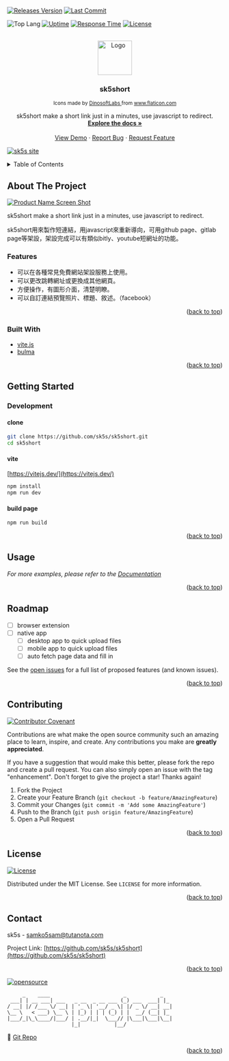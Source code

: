 <!--
*** Thanks for checking out the Best-README-Template. If you have a suggestion
*** that would make this better, please fork the repo and create a pull request
*** or simply open an issue with the tag "enhancement".
*** Don't forget to give the project a star!
*** Thanks again! Now go create something AMAZING! :D
-->

<!-- PROJECT SHIELDS -->
<!--
*** I'm using markdown "reference style" links for readability.
*** Reference links are enclosed in brackets [ ] instead of parentheses ( ).
*** See the bottom of this document for the declaration of the reference variables
*** for contributors-url, forks-url, etc. This is an optional, concise syntax you may use.
*** https://www.markdownguide.org/basic-syntax/#reference-style-links
-->

[![Releases Version][releases-version-shield]][releases-version-url]
[![Last Commit][last-commit-shield]][last-commit-url]

![Top Lang][top-languages-shield]
[![Uptime][uptime-shield]][uptime-url]
[![Response Time][response-time-shield]][response-time-url]
[![License][license-shield]][license-url]

<!-- PROJECT LOGO -->
<br />
<div align="center">
  <a href="https://github.com/sk5s/sk5short">
    <img src="https://upload.cc/i1/2022/01/24/fF6GmA.png" alt="Logo" width="80" height="80">
  </a>

<h3 align="center">sk5short</h3>
  <div align="center"><small> Icons made by <a href="https://www.flaticon.com/authors/dinosoftlabs" title="DinosoftLabs"> DinosoftLabs </a> from <a href="https://www.flaticon.com/" title="Flaticon">www.flaticon.com</a></small></div>

  <p align="center">
    sk5short make a short link just in a minutes, use javascript to redirect.
    <br />
    <a href="https://github.com/sk5s/sk5short"><strong>Explore the docs »</strong></a>
    <br />
    <br />
    <a href="https://github.com/sk5s/sk5short">View Demo</a>
    ·
    <a href="https://github.com/sk5s/sk5short/issues">Report Bug</a>
    ·
    <a href="https://github.com/sk5s/sk5short/issues">Request Feature</a>
  </p>
</div>

<div id="top"></div>

[![sk5s site](https://upload.cc/i1/2022/01/22/dUIc8A.png)](https://sk5s.cyou/)

<!-- TABLE OF CONTENTS -->
<details>
  <summary>Table of Contents</summary>
  <ol>
    <li>
      <a href="#about-the-project">About The Project</a>
      <ul>
        <li><a href="#features">Features</a></li>
        <li><a href="#built-with">Built With</a></li>
      </ul>
    </li>
    <li>
      <a href="#getting-started">Getting Started</a>
      <ul>
        <li><a href="#development">Development</a></li>
      </ul>
    </li>
    <li><a href="#usage">Usage</a></li>
    <li><a href="#roadmap">Roadmap</a></li>
    <li><a href="#contributing">Contributing</a></li>
    <li><a href="#license">License</a></li>
    <li><a href="#contact">Contact</a></li>
    <!-- <li><a href="#acknowledgments">Acknowledgments</a></li> -->
  </ol>
</details>

<!-- ABOUT THE PROJECT -->

## About The Project

[![Product Name Screen Shot][product-screenshot]](https://example.com)

sk5short make a short link just in a minutes, use javascript to redirect.

sk5short用來製作短連結，用javascript來重新導向，可用github page、gitlab page等架設，架設完成可以有類似bitly、youtube短網址的功能。

### Features
- 可以在各種常見免費網站架設服務上使用。
- 可以更改跳轉網址或更換成其他網頁。
- 方便操作，有圖形介面，清楚明瞭。
- 可以自訂連結預覽照片、標題、敘述。（facebook）

<p align="right">(<a href="#top">back to top</a>)</p>

### Built With

- [vite.js](https://vitejs.dev)
- [bulma](https://bulma.io)

<p align="right">(<a href="#top">back to top</a>)</p>

<!-- GETTING STARTED -->

## Getting Started

### Development

#### clone
```bash
git clone https://github.com/sk5s/sk5short.git
cd sk5short
```

#### vite
[https://vitejs.dev/](https://vitejs.dev/)

```bash
npm install
npm run dev
```

#### build page
```bash
npm run build
```

<p align="right">(<a href="#top">back to top</a>)</p>

<!-- USAGE EXAMPLES -->

## Usage

_For more examples, please refer to the [Documentation](https://sk5s.cyou/sk5short/docs/)_

<p align="right">(<a href="#top">back to top</a>)</p>

<!-- ROADMAP -->

## Roadmap

- [ ] browser extension
- [ ] native app
  - [ ] desktop app to quick upload files
  - [ ] mobile app to quick upload files
  - [ ] auto fetch page data and fill in

See the [open issues](https://github.com/sk5s/sk5short/issues) for a full list of proposed features (and known issues).

<p align="right">(<a href="#top">back to top</a>)</p>

<!-- CONTRIBUTING -->

## Contributing

[![Contributor Covenant](https://img.shields.io/badge/Contributor%20Covenant-2.1-4baaaa.svg?style=for-the-badge)](CODE_OF_CONDUCT.md)

Contributions are what make the open source community such an amazing place to learn, inspire, and create. Any contributions you make are **greatly appreciated**.

If you have a suggestion that would make this better, please fork the repo and create a pull request. You can also simply open an issue with the tag "enhancement".
Don't forget to give the project a star! Thanks again!

1. Fork the Project
2. Create your Feature Branch (`git checkout -b feature/AmazingFeature`)
3. Commit your Changes (`git commit -m 'Add some AmazingFeature'`)
4. Push to the Branch (`git push origin feature/AmazingFeature`)
5. Open a Pull Request

<p align="right">(<a href="#top">back to top</a>)</p>

<!-- LICENSE -->

## License

[![License][license-shield]][license-url]

Distributed under the MIT License. See `LICENSE` for more information.

<p align="right">(<a href="#top">back to top</a>)</p>

<!-- CONTACT -->

## Contact

sk5s - samko5sam@tutanota.com

Project Link: [https://github.com/sk5s/sk5short](https://github.com/sk5s/sk5short)

<p align="right">(<a href="#top">back to top</a>)</p>

<!-- ACKNOWLEDGMENTS -->

<!-- ## Acknowledgments

- []()
- []()
- []()

<p align="right">(<a href="#top">back to top</a>)</p> -->

<!-- MARKDOWN LINKS & IMAGES -->
<!-- https://www.markdownguide.org/basic-syntax/#reference-style-links -->

[![opensource](https://forthebadge.com/images/badges/open-source.svg)](https://sk5s.cyou/)

```
     _    ____                        _           _
 ___| | __ ___| ___   _ __  _ __ ___ (_) ___  ___| |_
/ __| |/ /___ \/ __| | '_ \| '__/ _ \| |/ _ \/ __| __|
\__ \   < ___) \__ \ | |_) | | | (_) | |  __/ (__| |_
|___/_|\_\____/|___/ | .__/|_|  \___// |\___|\___|\__|
                     |_|           |__/
```

🔗 [Git Repo][git-repo-short-url]

<p align="right">(<a href="#top">back to top</a>)</p>

[releases-version-shield]: https://img.shields.io/github/v/release/sk5s/sk5short?style=for-the-badge
[releases-version-url]: https://github.com/sk5s/sk5short/releases
[last-commit-shield]: https://img.shields.io/github/last-commit/sk5s/sk5short?style=for-the-badge
[last-commit-url]: https://github.com/sk5s/sk5short/commits
[top-languages-shield]: https://img.shields.io/github/languages/top/sk5s/sk5short?style=for-the-badge
[uptime-shield]: https://img.shields.io/endpoint?url=https://raw.githubusercontent.com/sk5s/uptime/master/api/sk5short-website/uptime.json&style=for-the-badge
[uptime-url]: https://uptime.sk5s.cyou/history/sk5short-website
[response-time-shield]: https://img.shields.io/endpoint?url=https://raw.githubusercontent.com/sk5s/uptime/master/api/sk5short-website/response-time.json&style=for-the-badge
[response-time-url]: https://uptime.sk5s.cyou/history/sk5short-website
[license-shield]: https://img.shields.io/github/license/sk5s/sk5short.svg?style=for-the-badge
[license-url]: https://github.com/sk5s/sk5short/blob/main/LICENSE
[product-screenshot]: https://user-images.githubusercontent.com/92437055/150974077-7de8eb2e-cc09-4bcc-80c3-027cebc621fc.png
[git-repo-short-url]: https://git.io/sk5short

<!--
1. My repo: sk5short
2. Uptime: sk5short-website
-->